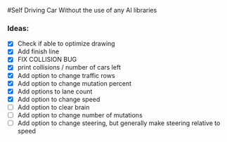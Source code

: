 #Self Driving Car
Without the use of any AI libraries

### Ideas:
- [X] Check if able to optimize drawing
- [X] Add finish line
- [X] FIX COLLISION BUG
- [X] print collisions / number of cars left
- [X] Add option to change traffic rows
- [X] Add option to change mutation percent
- [X] Add options to lane count
- [X] Add option to change speed
- [ ] Add option to clear brain
- [ ] Add option to change number of mutations
- [ ] Add option to change steering, but generally make steering relative to speed
